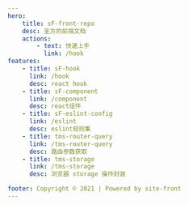 ```yaml
---
hero:
    title: sF-front-repo
    desc: 圣方的前端文档
    actions:
        - text: 快速上手
          link: /hook
features:
    - title: sF-hook
      link: /hook
      desc: react hook
    - title: sF-component
      link: /component
      desc: react组件
    - title: sF-eslint-config
      link: /eslint
      desc: eslint规则集
    - title: tms-router-query
      link: /tms-router-query
      desc: 路由参数获取
    - title: tms-storage
      link: /tms-storage
      desc: 浏览器 storage 操作封装

footer: Copyright © 2021 | Powered by site-front
---
```

